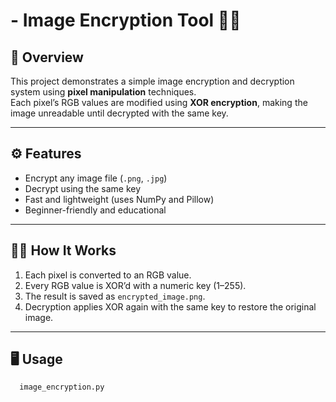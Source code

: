 # - Image Encryption Tool 🧠🔐

## 📌 Overview
This project demonstrates a simple image encryption and decryption system using **pixel manipulation** techniques.  
Each pixel’s RGB values are modified using **XOR encryption**, making the image unreadable until decrypted with the same key.

---

## ⚙️ Features
- Encrypt any image file (`.png`, `.jpg`)
- Decrypt using the same key
- Fast and lightweight (uses NumPy and Pillow)
- Beginner-friendly and educational

---

## 🧑‍💻 How It Works
1. Each pixel is converted to an RGB value.
2. Every RGB value is XOR’d with a numeric key (1–255).
3. The result is saved as `encrypted_image.png`.
4. Decryption applies XOR again with the same key to restore the original image.

---

## 🖥️ Usage
```bash
  image_encryption.py
